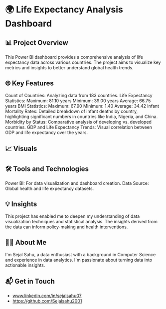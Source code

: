 # 🌍 Life Expectancy Analysis Dashboard



## 📊 Project Overview
This Power BI dashboard provides a comprehensive analysis of life expectancy data across various countries. The project aims to visualize key metrics and insights to better understand global health trends.

## 🌐 Key Features
Count of Countries: Analyzing data from 183 countries.
Life Expectancy Statistics:
Maximum: 81.10 years
Minimum: 39.00 years
Average: 66.75 years
BMI Statistics:
Maximum: 67.90
Minimum: 1.40
Average: 34.42
Infant Mortality Rates: Detailed breakdown of infant deaths by country, highlighting significant numbers in countries like India, Nigeria, and China.
Morbidity by Status: Comparative analysis of developing vs. developed countries.
GDP and Life Expectancy Trends: Visual correlation between GDP and life expectancy over the years.

## 📈 Visuals

## 🛠 Tools and Technologies
Power BI: For data visualization and dashboard creation.
Data Source: Global health and life expectancy datasets.
## 💡 Insights
This project has enabled me to deepen my understanding of data visualization techniques and statistical analysis. The insights derived from the data can inform policy-making and health interventions.

## 👩‍💻 About Me
I'm Sejal Sahu, a data enthusiast with a background in Computer Science and experience in data analytics.
I'm passionate about turning data into actionable insights.

## 📬 Get in Touch
- www.linkedin.com/in/sejalsahu07
- https://github.com/Sejalsahu2001
